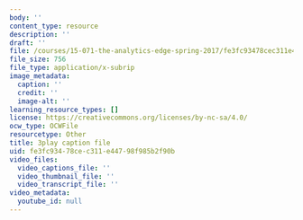 ```yaml
---
body: ''
content_type: resource
description: ''
draft: ''
file: /courses/15-071-the-analytics-edge-spring-2017/fe3fc93478cec311e44798f985b2f90b_1r6cLE2BoTA.srt
file_size: 756
file_type: application/x-subrip
image_metadata:
  caption: ''
  credit: ''
  image-alt: ''
learning_resource_types: []
license: https://creativecommons.org/licenses/by-nc-sa/4.0/
ocw_type: OCWFile
resourcetype: Other
title: 3play caption file
uid: fe3fc934-78ce-c311-e447-98f985b2f90b
video_files:
  video_captions_file: ''
  video_thumbnail_file: ''
  video_transcript_file: ''
video_metadata:
  youtube_id: null
---
```

